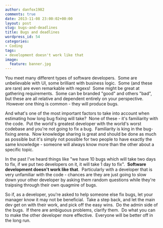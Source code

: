 ```yaml
---
author: danfox1982
comments: true
date: 2013-11-08 23:00:02+00:00
layout: post
slug: bugs-and-deadlines
title: Bugs and deadlines
wordpress_id: 54
categories:
- Coding
tags:
- development doesn't work like that
image:
  feature: banner.jpg
---
```


You meet many different types of software developers.  Some are unbelievable with UI, some brilliant with business logic.  Some (and these are rare) are even remarkable with regexs!  Some might be great at gathering requirements.  Some can be branded "good" and others "bad", but these are all relative and dependent entirely on your perspective.  However one thing is common - they will produce bugs.



And what's one of the most important factors to take into account when estimating how long bug fixing will take?  None of these - it's familiarity with the code.  Put the world's greatest developer with the world's worst codebase and you're not going to fix a bug.  Familiarity is king in the bug-fixing arena.  Now knowledge sharing is great and should be done as much as possible but it's simply not possible for two people to have exactly the same knowledge - someone will always know more than the other about a specific topic.



In the past I've heard things like "we have 10 bugs which will take two days to fix, if we put two developers on it, it will take 1 day to fix".  **Software development doesn't work like that**.  Particularly with a developer that is very unfamiliar with the code - chances are they are just going to slow down your other developer by asking them random questions while they're traipsing through their own quagmire of bugs.



So if, as a developer, you're asked to help someone else fix bugs, let your manager know it may not be beneficial.  Take a step back, and let the main dev get on with their work, and pick off the easy wins.  Do the admin side of the bugs.  If there are ambiguous problems, clarify them.  Do what you can to make the other developer more effective.  Everyone will be better off in the long run.

